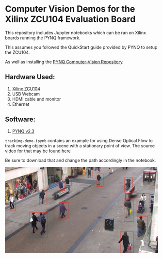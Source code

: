 # Computer Vision Demos for the Xilinx ZCU104 Evaluation Board
This repository includes Jupyter notebooks which can be ran on Xilinx boards running the PYNQ framework.

This assumes you followed the QuickStart guide provided by PYNQ to setup the ZCU104.

As well as installing the [PYNQ Computer-Vision Repository](https://github.com/Xilinx/PYNQ-ComputerVision)

## Hardware Used:
1. [Xilinx ZCU104](https://www.xilinx.com/products/boards-and-kits/zcu104.html#documentation)
2. USB Webcam
3. HDMI cable and monitor
4. Ethernet

## Software:
1. [PYNQ v2.3](https://github.com/Xilinx/PYNQ/releases)


`tracking-demo.ipynb` contains an example for using Dense Optical Flow to track moving objects in a scene with a stationary point of view. The source video for that may be found [here](http://www.robots.ox.ac.uk/ActiveVision/Research/Projects/2009bbenfold_headpose/project.html#datasets)

Be sure to download that and change the path accordingly in the notebook.



![alt text](images/screenshot.png "Tracking Demo")
